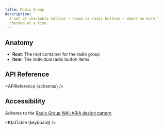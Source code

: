 ```yaml
---
title: Radio Group
description:
  A set of checkable buttons — known as radio buttons — where no more than one of the buttons can be
  checked at a time.
---
```


<script>
    import { APIReference, KbdTable } from '$docs/components/index.js'
    export let schemas
    export let keyboard
</script>

## Anatomy

- **Root**: The root container for the radio group
- **Item**: The individual radio button items

## API Reference

<APIReference {schemas} />

## Accessibility

Adheres to the
[Radio Group WAI-ARIA design pattern](https://www.w3.org/WAI/ARIA/apg/patterns/radio/)

<KbdTable {keyboard} />
